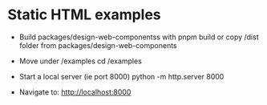 # Static HTML examples

- Build packages/design-web-componentss with pnpm build or copy /dist folder from packages/design-web-components

- Move under /examples
  cd /examples

- Start a local server (ie port 8000)
  python -m http.server 8000

- Navigate to: <http://localhost:8000>
